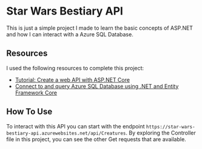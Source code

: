 # Star Wars Bestiary API

This is just a simple project I made to learn the basic concepts of ASP.NET and how I can interact with a Azure SQL Database.

## Resources

I used the following resources to complete this project:
- [Tutorial: Create a web API with ASP.NET Core](https://learn.microsoft.com/en-us/aspnet/core/tutorials/first-web-api?view=aspnetcore-8.0&tabs=visual-studio-code)
- [Connect to and query Azure SQL Database using .NET and Entity Framework Core](https://learn.microsoft.com/en-us/azure/azure-sql/database/azure-sql-dotnet-entity-framework-core-quickstart?view=azuresql&tabs=dotnet-cli%2Cservice-connector%2Cportal)

## How To Use

To interact with this API you can start with the endpoint `https://star-wars-bestiary-api.azurewebsites.net/api/Creatures`. By exploring the Controller file in this project, you can see the other Get requests that are available.
